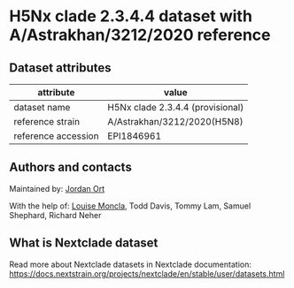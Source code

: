 # H5Nx clade 2.3.4.4 dataset with A/Astrakhan/3212/2020 reference


## Dataset attributes

| attribute            | value                                    |
| -------------------- | ---------------------------------------- |
| dataset name         | H5Nx clade 2.3.4.4 (provisional)         |
| reference strain     | A/Astrakhan/3212/2020(H5N8)              |
| reference accession  | EPI1846961                               |


## Authors and contacts

Maintained by: [Jordan Ort](https://lmoncla.github.io/monclalab/team/JordanOrt/)

With the help of: [Louise Moncla](https://lmoncla.github.io/monclalab/team/LouiseMoncla/), Todd Davis, Tommy Lam, Samuel Shephard, Richard Neher


## What is Nextclade dataset

Read more about Nextclade datasets in Nextclade documentation: https://docs.nextstrain.org/projects/nextclade/en/stable/user/datasets.html